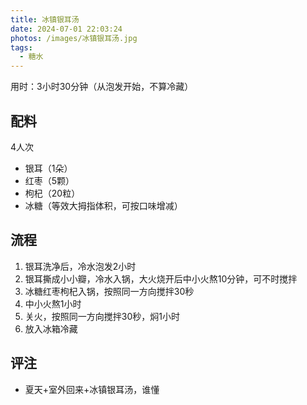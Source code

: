 ```yaml
---
title: 冰镇银耳汤
date: 2024-07-01 22:03:24
photos: /images/冰镇银耳汤.jpg
tags:
  - 糖水
---
```


用时：3小时30分钟（从泡发开始，不算冷藏）

## 配料

4人次

- 银耳（1朵）
- 红枣（5颗）
- 枸杞（20粒）
- 冰糖（等效大拇指体积，可按口味增减）

<!--more-->

## 流程

1. 银耳洗净后，冷水泡发2小时
2. 银耳撕成小小瓣，冷水入锅，大火烧开后中小火熬10分钟，可不时搅拌
3. 冰糖红枣枸杞入锅，按照同一方向搅拌30秒
4. 中小火熬1小时
5. 关火，按照同一方向搅拌30秒，焖1小时
6. 放入冰箱冷藏

## 评注

- 夏天+室外回来+冰镇银耳汤，谁懂
